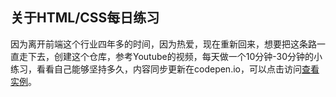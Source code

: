 ## 关于HTML/CSS每日练习
因为离开前端这个行业四年多的时间，因为热爱，现在重新回来，想要把这条路一直走下去，创建这个仓库，参考Youtube的视频，每天做一个10分钟-30分钟的小练习，看看自己能够坚持多久，内容同步更新在codepen.io，可以点击访问[查看实例](https://codepen.io/helloyu)。